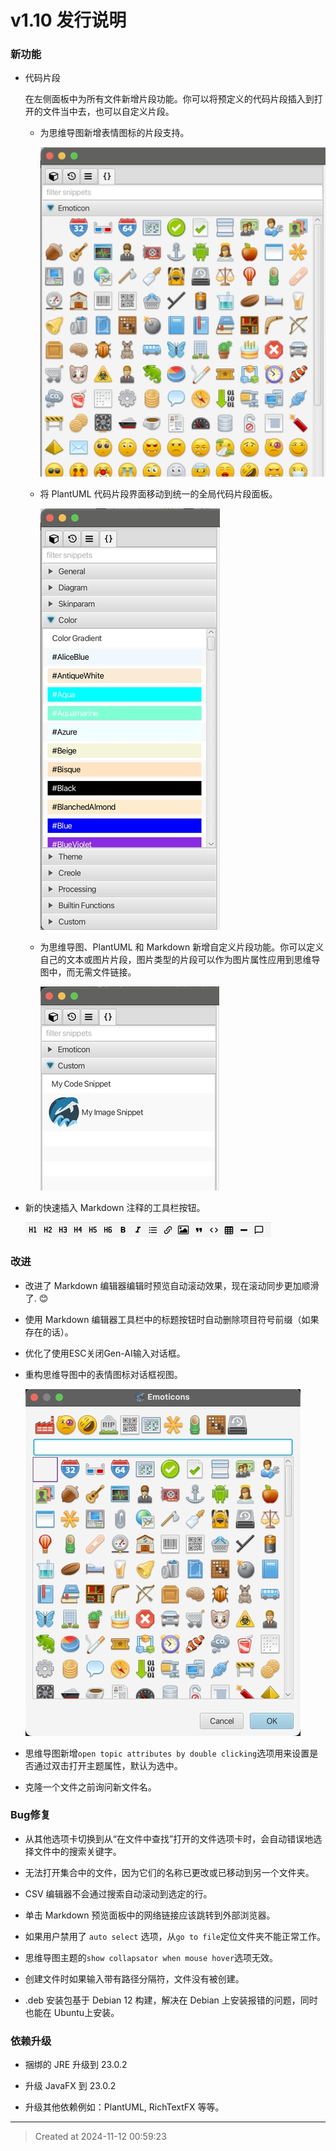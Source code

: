 # v1.10 发行说明

### 新功能

* 代码片段

	在左侧面板中为所有文件新增片段功能。你可以将预定义的代码片段插入到打开的文件当中去，也可以自定义片段。

	* 为思维导图新增表情图标的片段支持。

		![v1.10_emoticons_snippets.jpg](v1.10_emoticons_snippets.jpg)  

	* 将 PlantUML 代码片段界面移动到统一的全局代码片段面板。

		![v1.10_plantuml_snippets.jpg](v1.10_plantuml_snippets.jpg)  


	* 为思维导图、PlantUML 和 Markdown 新增自定义片段功能。你可以定义自己的文本或图片片段，图片类型的片段可以作为图片属性应用到思维导图中，而无需文件链接。

		![v1.10_custom_snippet.jpg](v1.10_custom_snippet.jpg)  

* 新的快速插入 Markdown 注释的工具栏按钮。

	![v1.10_markdown_toolbar.jpg](v1.10_markdown_toolbar.jpg)  

### 改进

* 改进了 Markdown 编辑器编辑时预览自动滚动效果，现在滚动同步更加顺滑了. 😊

* 使用 Markdown 编辑器工具栏中的标题按钮时自动删除项目符号前缀（如果存在的话）。

* 优化了使用ESC关闭Gen-AI输入对话框。

* 重构思维导图中的表情图标对话框视图。

	![v1.10_emoticons.jpg](v1.10_emoticons.jpg)  

* 思维导图新增`open topic attributes by double clicking`选项用来设置是否通过双击打开主题属性，默认为选中。

* 克隆一个文件之前询问新文件名。

### Bug修复

* 从其他选项卡切换到从“在文件中查找”打开的文件选项卡时，会自动错误地选择文件中的搜索关键字。

* 无法打开集合中的文件，因为它们的名称已更改或已移动到另一个文件夹。

* CSV 编辑器不会通过搜索自动滚动到选定的行。

* 单击 Markdown 预览面板中的网络链接应该跳转到外部浏览器。

* 如果用户禁用了 `auto select` 选项，从`go to file`定位文件夹不能正常工作。

* 思维导图主题的`show collapsator when mouse hover`选项无效。

* 创建文件时如果输入带有路径分隔符，文件没有被创建。

* .deb 安装包基于 Debian 12 构建，解决在 Debian 上安装报错的问题，同时也能在 Ubuntu上安装。

### 依赖升级

* 捆绑的 JRE 升级到 23.0.2  

* 升级 JavaFX 到 23.0.2

* 升级其他依赖例如：PlantUML, RichTextFX 等等。

---
> Created at 2024-11-12 00:59:23
